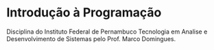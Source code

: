 # Introdução à Programação
Disciplina do Instituto Federal de Pernambuco Tecnologia em Analise e Desenvolvimento de Sistemas pelo Prof. Marco Domingues.
